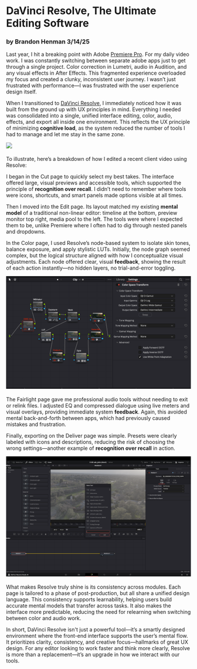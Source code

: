# DaVinci Resolve, The Ultimate Editing Software
### by Brandon Henman 3/14/25


Last year, I hit a breaking point with Adobe [Premiere Pro](https://www.adobe.com/products/premiere.html). For my daily video work. I was constantly switching between separate adobe apps just to get through a single project. Color correction in Lumetri, audio in Audition, and any visual effects in After Effects. This fragmented experience overloaded my focus and created a clunky, inconsistent user journey. I wasn’t just frustrated with performance—I was frustrated with the user experience design itself.

When I transitioned to [DaVinci Resolve](https://www.blackmagicdesign.com/products/davinciresolve), I immediately noticed how it was built from the ground up with UX principles in mind. Everything I needed was consolidated into a single, unified interface editing, color, audio, effects, and export all inside one environment. This reflects the UX principle of minimizing **cognitive load**, as the system reduced the number of tools I had to manage and let me stay in the same zone.


![](img1.jpg)
<br><br>
To illustrate, here’s a breakdown of how I edited a recent client video using Resolve:

I began in the Cut page to quickly select my best takes. The interface offered large, visual previews and accessible tools, which supported the principle of **recognition over recall**. I didn’t need to remember where tools were icons, shortcuts, and smart panels made options visible at all times.

Then I moved into the Edit page. Its layout matched my existing **mental model** of a traditional non-linear editor: timeline at the bottom, preview monitor top right, media pool to the left. The tools were where I expected them to be, unlike Premiere where I often had to dig through nested panels and dropdowns.

In the Color page, I used Resolve’s node-based system to isolate skin tones, balance exposure, and apply stylistic LUTs. Initially, the node graph seemed complex, but the logical structure aligned with how I conceptualize visual adjustments. Each node offered clear, visual **feedback**, showing the result of each action instantly—no hidden layers, no trial-and-error toggling.



![](img2.jpg)
<br><br>
The Fairlight page gave me professional audio tools without needing to exit or relink files. I adjusted EQ and compressed dialogue using live meters and visual overlays, providing immediate system **feedback**. Again, this avoided mental back-and-forth between apps, which had previously caused mistakes and frustration.

Finally, exporting on the Deliver page was simple. Presets were clearly labeled with icons and descriptions, reducing the risk of choosing the wrong settings—another example of **recognition over recall** in action.


![](img3.jpg)
<br><br>
What makes Resolve truly shine is its consistency across modules. Each page is tailored to a phase of post-production, but all share a unified design language. This consistency supports learnability, helping users build accurate mental models that transfer across tasks. It also makes the interface more predictable, reducing the need for relearning when switching between color and audio work.


In short, DaVinci Resolve isn't just a powerful tool—it’s a smartly designed environment where the front-end interface supports the user’s mental flow. It prioritizes clarity, consistency, and creative focus—hallmarks of great UX design. For any editor looking to work faster and think more clearly, Resolve is more than a replacement—it’s an upgrade in how we interact with our tools.
